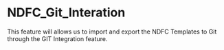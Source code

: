 # NDFC_Git_Interation
This feature will allows us to import and export the NDFC Templates to Git through the GIT Integration feature.

